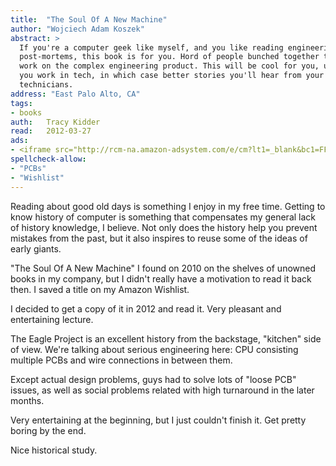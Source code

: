 ```yaml
---
title:	"The Soul Of A New Machine"
author: "Wojciech Adam Koszek"
abstract: >
  If you're a computer geek like myself, and you like reading engineering
  post-mortems, this book is for you. Hord of people bunched together to
  work on the complex engineering product. This will be cool for you, unless
  you work in tech, in which case better stories you'll hear from your lab
  technicians.
address: "East Palo Alto, CA"
tags:
- books
auth:	Tracy Kidder
read:	2012-03-27
ads:
- <iframe src="http://rcm-na.amazon-adsystem.com/e/cm?lt1=_blank&bc1=FFFFFF&IS2=1&npa=1&bg1=FFFFFF&fc1=000000&lc1=FF0000&t=wkoszek08-20&o=1&p=8&l=as4&m=amazon&f=ifr&ref=ss_til&asins=B00008RWB6" style="width:120px;height:240px;" scrolling="no" marginwidth="0" marginheight="0" frameborder="0"></iframe>
spellcheck-allow:
- "PCBs"
- "Wishlist"
---
```


Reading about good old days is something I enjoy in my free time.
Getting to know history of computer is something that compensates my general
lack of history knowledge, I believe.
Not only does the history help you prevent mistakes from the past, but it
also inspires to reuse some of the ideas of early giants.

"The Soul Of A New Machine" I found on 2010 on the shelves of unowned books in my
company, but I didn't really have a motivation to read it back then. I saved
a title on my Amazon Wishlist.

I decided to get a copy of it in 2012 and read it. Very pleasant and
entertaining lecture.

The Eagle Project is an excellent history from the backstage, "kitchen" side
of view. We're talking about serious engineering here: CPU consisting
multiple PCBs and wire connections in between them.

Except actual design problems, guys had to solve lots of "loose PCB" issues,
as well as social problems related with high turnaround in the later months.

Very entertaining at the beginning, but I just couldn't finish it. Get
pretty boring by the end.

Nice historical study.
